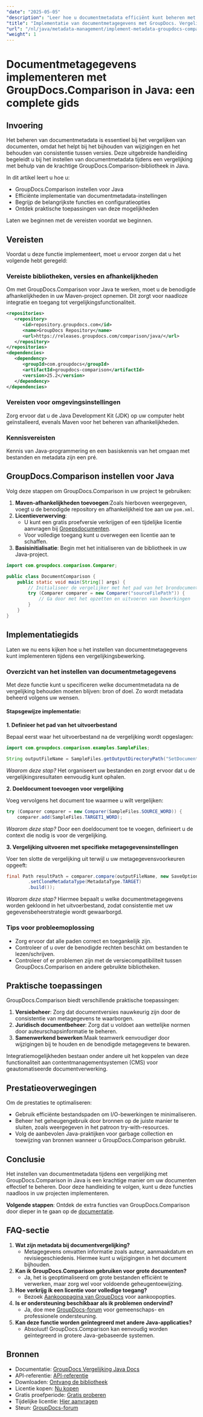 ```yaml
---
"date": "2025-05-05"
"description": "Leer hoe u documentmetadata efficiënt kunt beheren met GroupDocs.Comparison in Java. Deze handleiding behandelt de installatie, configuratie en praktische toepassingen voor beter documentbeheer."
"title": "Implementatie van documentmetagegevens met GroupDocs. Vergelijking in Java&#58; een complete gids"
"url": "/nl/java/metadata-management/implement-metadata-groupdocs-comparison-java-guide/"
"weight": 1
---
```


# Documentmetagegevens implementeren met GroupDocs.Comparison in Java: een complete gids

## Invoering

Het beheren van documentmetadata is essentieel bij het vergelijken van documenten, omdat het helpt bij het bijhouden van wijzigingen en het behouden van consistentie tussen versies. Deze uitgebreide handleiding begeleidt u bij het instellen van documentmetadata tijdens een vergelijking met behulp van de krachtige GroupDocs.Comparison-bibliotheek in Java.

In dit artikel leert u hoe u:
- GroupDocs.Comparison instellen voor Java
- Efficiënte implementatie van documentmetadata-instellingen
- Begrijp de belangrijkste functies en configuratieopties
- Ontdek praktische toepassingen van deze mogelijkheden

Laten we beginnen met de vereisten voordat we beginnen.

## Vereisten

Voordat u deze functie implementeert, moet u ervoor zorgen dat u het volgende hebt geregeld:

### Vereiste bibliotheken, versies en afhankelijkheden

Om met GroupDocs.Comparison voor Java te werken, moet u de benodigde afhankelijkheden in uw Maven-project opnemen. Dit zorgt voor naadloze integratie en toegang tot vergelijkingsfunctionaliteit.

```xml
<repositories>
   <repository>
      <id>repository.groupdocs.com</id>
      <name>GroupDocs Repository</name>
      <url>https://releases.groupdocs.com/comparison/java/</url>
   </repository>
</repositories>
<dependencies>
   <dependency>
      <groupId>com.groupdocs</groupId>
      <artifactId>groupdocs-comparison</artifactId>
      <version>25.2</version>
   </dependency>
</dependencies>
```

### Vereisten voor omgevingsinstellingen

Zorg ervoor dat u de Java Development Kit (JDK) op uw computer hebt geïnstalleerd, evenals Maven voor het beheren van afhankelijkheden.

### Kennisvereisten

Kennis van Java-programmering en een basiskennis van het omgaan met bestanden en metadata zijn een pré.

## GroupDocs.Comparison instellen voor Java

Volg deze stappen om GroupDocs.Comparison in uw project te gebruiken:

1. **Maven-afhankelijkheden toevoegen**:Zoals hierboven weergegeven, voegt u de benodigde repository en afhankelijkheid toe aan uw `pom.xml`.
2. **Licentieverwerving**:
   - U kunt een gratis proefversie verkrijgen of een tijdelijke licentie aanvragen bij [Groepsdocumenten](https://purchase.groupdocs.com/temporary-license/).
   - Voor volledige toegang kunt u overwegen een licentie aan te schaffen.
3. **Basisinitialisatie**: Begin met het initialiseren van de bibliotheek in uw Java-project.

```java
import com.groupdocs.comparison.Comparer;

public class DocumentComparison {
    public static void main(String[] args) {
        // Initialiseer de vergelijker met het pad van het brondocument
        try (Comparer comparer = new Comparer("sourceFilePath")) {
            // Ga door met het opzetten en uitvoeren van bewerkingen
        }
    }
}
```

## Implementatiegids

Laten we nu eens kijken hoe u het instellen van documentmetagegevens kunt implementeren tijdens een vergelijkingsbewerking.

### Overzicht van het instellen van documentmetagegevens

Met deze functie kunt u specificeren welke documentmetadata na de vergelijking behouden moeten blijven: bron of doel. Zo wordt metadata beheerd volgens uw wensen.

#### Stapsgewijze implementatie:

**1. Definieer het pad van het uitvoerbestand**

Bepaal eerst waar het uitvoerbestand na de vergelijking wordt opgeslagen:

```java
import com.groupdocs.comparison.examples.SampleFiles;

String outputFileName = SampleFiles.getOutputDirectoryPath("SetDocumentMetadataTarget");
```

*Waarom deze stap?* Het organiseert uw bestanden en zorgt ervoor dat u de vergelijkingsresultaten eenvoudig kunt ophalen.

**2. Doeldocument toevoegen voor vergelijking**

Voeg vervolgens het document toe waarmee u wilt vergelijken:

```java
try (Comparer comparer = new Comparer(SampleFiles.SOURCE_WORD)) {
    comparer.add(SampleFiles.TARGET1_WORD);
```

*Waarom deze stap?* Door een doeldocument toe te voegen, definieert u de context die nodig is voor de vergelijking.

**3. Vergelijking uitvoeren met specifieke metagegevensinstellingen**

Voer ten slotte de vergelijking uit terwijl u uw metagegevensvoorkeuren opgeeft:

```java
final Path resultPath = comparer.compare(outputFileName, new SaveOptions.Builder()
        .setCloneMetadataType(MetadataType.TARGET)
        .build());
```

*Waarom deze stap?* Hiermee bepaalt u welke documentmetagegevens worden gekloond in het uitvoerbestand, zodat consistentie met uw gegevensbeheerstrategie wordt gewaarborgd.

### Tips voor probleemoplossing

- Zorg ervoor dat alle paden correct en toegankelijk zijn.
- Controleer of u over de benodigde rechten beschikt om bestanden te lezen/schrijven.
- Controleer of er problemen zijn met de versiecompatibiliteit tussen GroupDocs.Comparison en andere gebruikte bibliotheken.

## Praktische toepassingen

GroupDocs.Comparison biedt verschillende praktische toepassingen:

1. **Versiebeheer**: Zorg dat documentversies nauwkeurig zijn door de consistentie van metagegevens te waarborgen.
2. **Juridisch documentbeheer**: Zorg dat u voldoet aan wettelijke normen door auteurschapsinformatie te beheren.
3. **Samenwerkend bewerken**:Maak teamwerk eenvoudiger door wijzigingen bij te houden en de benodigde metagegevens te bewaren.

Integratiemogelijkheden bestaan onder andere uit het koppelen van deze functionaliteit aan contentmanagementsystemen (CMS) voor geautomatiseerde documentverwerking.

## Prestatieoverwegingen

Om de prestaties te optimaliseren:
- Gebruik efficiënte bestandspaden om I/O-bewerkingen te minimaliseren.
- Beheer het geheugengebruik door bronnen op de juiste manier te sluiten, zoals weergegeven in het patroon try-with-resources.
- Volg de aanbevolen Java-praktijken voor garbage collection en toewijzing van bronnen wanneer u GroupDocs.Comparison gebruikt.

## Conclusie

Het instellen van documentmetadata tijdens een vergelijking met GroupDocs.Comparison in Java is een krachtige manier om uw documenten effectief te beheren. Door deze handleiding te volgen, kunt u deze functies naadloos in uw projecten implementeren.

**Volgende stappen**: Ontdek de extra functies van GroupDocs.Comparison door dieper in te gaan op de [documentatie](https://docs.groupdocs.com/comparison/java/).

## FAQ-sectie

1. **Wat zijn metadata bij documentvergelijking?**
   - Metagegevens omvatten informatie zoals auteur, aanmaakdatum en revisiegeschiedenis. Hiermee kunt u wijzigingen in het document bijhouden.
2. **Kan ik GroupDocs.Comparison gebruiken voor grote documenten?**
   - Ja, het is geoptimaliseerd om grote bestanden efficiënt te verwerken, maar zorg wel voor voldoende geheugentoewijzing.
3. **Hoe verkrijg ik een licentie voor volledige toegang?**
   - Bezoek [Aankooppagina van GroupDocs](https://purchase.groupdocs.com/buy) voor aankoopopties.
4. **Is er ondersteuning beschikbaar als ik problemen ondervind?**
   - Ja, doe mee [GroupDocs-forum](https://forum.groupdocs.com/c/comparison) voor gemeenschaps- en professionele ondersteuning.
5. **Kan deze functie worden geïntegreerd met andere Java-applicaties?**
   - Absoluut! GroupDocs.Comparison kan eenvoudig worden geïntegreerd in grotere Java-gebaseerde systemen.

## Bronnen

- Documentatie: [GroupDocs Vergelijking Java Docs](https://docs.groupdocs.com/comparison/java/)
- API-referentie: [API-referentie](https://reference.groupdocs.com/comparison/java/)
- Downloaden: [Ontvang de bibliotheek](https://releases.groupdocs.com/comparison/java/)
- Licentie kopen: [Nu kopen](https://purchase.groupdocs.com/buy)
- Gratis proefperiode: [Gratis proberen](https://releases.groupdocs.com/comparison/java/)
- Tijdelijke licentie: [Hier aanvragen](https://purchase.groupdocs.com/temporary-license/)
- Steun: [GroupDocs-forum](https://forum.groupdocs.com/c/comparison)